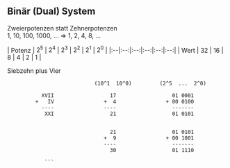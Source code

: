 ## Binär (Dual) System
Zweierpotenzen statt Zehnerpotenzen  
1, 10, 100, 1000, ... => 1, 2, 4, 8, ...  

| Potenz | $\mathsf{2^5}$ | $\mathsf{2^4}$ | $\mathsf{2^3}$ | $\mathsf{2^2}$ | $\mathsf{2^1}$ | $\mathsf{2^0}$ |
|:--|:--:|:--:|:--:|:--:|:--:|
| Wert | 32 | 16 | 8 | 4 | 2 | 1 |  

Siebzehn plus Vier  
```
                            (10^1  10^0)         (2^5  ...  2^0)
                            
           XVII                  17                  01 0001    
         +   IV                +  4                + 00 0100   
           ----                ----                  -------   
            XXI                  21                  01 0101   

            
                                 21                  01 0101
                               +  9                + 00 1001
                               ----                  -------
                                 30                  01 1110
            
            ```
